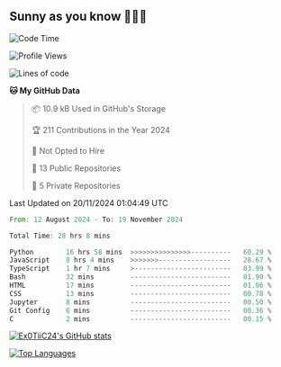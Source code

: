 ## Sunny as you know 🫨🫨👋

<!--START_SECTION:waka-->
![Code Time](http://img.shields.io/badge/Code%20Time-26%20hrs%2033%20mins-blue)

![Profile Views](http://img.shields.io/badge/Profile%20Views-13-blue)

![Lines of code](https://img.shields.io/badge/From%20Hello%20World%20I%27ve%20Written-193.9%20thousand%20lines%20of%20code-blue)

**🐱 My GitHub Data** 

> 📦 10.9 kB Used in GitHub's Storage 
 > 
> 🏆 211 Contributions in the Year 2024
 > 
> 🚫 Not Opted to Hire
 > 
> 📜 13 Public Repositories 
 > 
> 🔑 5 Private Repositories 
 > 

 Last Updated on 20/11/2024 01:04:49 UTC
<!--END_SECTION:waka-->

<!--START_SECTION:code-->

```rust
From: 12 August 2024 - To: 19 November 2024

Total Time: 28 hrs 8 mins

Python        16 hrs 58 mins  >>>>>>>>>>>>>>>----------   60.29 %
JavaScript    8 hrs 4 mins    >>>>>>>------------------   28.67 %
TypeScript    1 hr 7 mins     >------------------------   03.99 %
Bash          32 mins         -------------------------   01.90 %
HTML          17 mins         -------------------------   01.06 %
CSS           13 mins         -------------------------   00.78 %
Jupyter       8 mins          -------------------------   00.50 %
Git Config    6 mins          -------------------------   00.36 %
C             2 mins          -------------------------   00.15 %
```

<!--END_SECTION:code-->
<a href="http://www.github.com/Ex0TiiC24"><img src="https://github-readme-stats.vercel.app/api?username=Ex0TiiC24&show_icons=true&hide=&count_private=true&title_color=0891b2&text_color=ffffff&icon_color=0891b2&bg_color=1c1917&hide_border=true&show_icons=true" alt="Ex0TiiC24's GitHub stats" /></a>

<a href="https://github.com/Ex0TiiC24" align="left"><img src="https://github-readme-stats.vercel.app/api/top-langs/?username=Ex0TiiC24&langs_count=10&title_color=0891b2&text_color=ffffff&icon_color=0891b2&bg_color=1c1917&hide_border=true&locale=en&custom_title=Top%20%Languages" alt="Top Languages" /></a>

